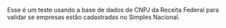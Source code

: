 Esse é um teste usando a base de dados de CNPJ da Receita Federal para validar se empresas estão cadastradas no Simples Nacional.
